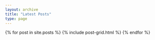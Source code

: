 ```yaml
---
layout: archive
title: "Latest Posts"
type: page
---
```


<div class="tiles">
{% for post in site.posts %}
	{% include post-grid.html %}
{% endfor %}
</div><!-- /.tiles -->